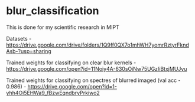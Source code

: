# blur_classification
This is done for my scientific research in MIPT

Datasets - https://drive.google.com/drive/folders/1Q9ff0QX7o1mhWH7yomrRztyrFkndAsb-?usp=sharing

Trained weights for classifying on clear blur kernels - https://drive.google.com/open?id=11Noiy4A-630sOiNw75UGzIiBtxjMUJyu

Trained weights for classifying on spectres of blurred imaged (val acc - 0.986) - https://drive.google.com/open?id=1-yhh4Oi5EHWa9_fBzwEqndbryPrkiwo2
